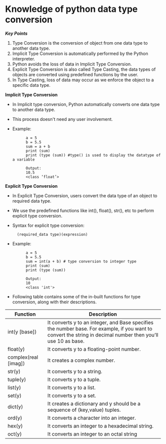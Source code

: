 # Knowledge of python data type conversion

***Key Points***

1. Type Conversion is the conversion of object from one data type to another data type.
2. Implicit Type Conversion is automatically performed by the Python interpreter.
3. Python avoids the loss of data in Implicit Type Conversion.
4. Explicit Type Conversion is also called Type Casting, the data types of objects are converted using predefined functions by the user.
5. In Type Casting, loss of data may occur as we enforce the object to a specific data type.

**Implicit Type Conversion**

- In Implicit type conversion, Python automatically converts one data type to another data type.
- This process doesn't need any user involvement.
- Example: 

            a = 5
            b = 5.5
            sum = a + b
            print (sum)
            print (type (sum)) #type() is used to display the datatype of a variable

            Output:
            10.5
            <class ‘float’>

**Explicit Type Conversion**

- In Explicit Type Conversion, users convert the data type of an object to required data type.
- We use the predefined functions like int(), float(), str(), etc to perform explicit type conversion.
- Syntax for explicit type conversion:

        (required_data type)(expression)
        
- Example:

            a = 5
            b = 5.5
            sum = int(a + b) # type conversion to integer type
            print (sum)
            print (type (sum)) 

            Output:
            10
            <class 'int'>
            
- Following table contains some of the in-built functions for type conversion, along with their descriptions.

| Function |	Description     |
|----------|--------------------|
| int(y [base]) |	It converts y to an integer, and Base specifies the number base. For example, if you want to convert the string in decimal number then you’ll use 10 as base.
| float(y)	| It converts y to a floating-point number.
| complex(real [imag])  | It creates a complex number.
| str(y) |	It converts y to a string.
| tuple(y) |	It converts y to a tuple.
| list(y)	| It converts y to a list.
| set(y)| 	It converts y to a set.
| dict(y)|	It creates a dictionary and y should be a sequence of (key,value) tuples.
| ord(y)|	It converts a character into an integer.
| hex(y)|	It converts an integer to a hexadecimal string.
| oct(y)|	It converts an integer to an octal string
        